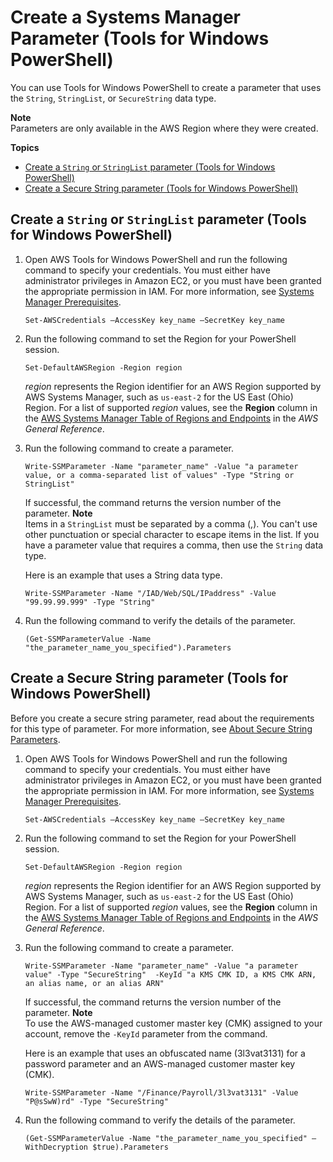 # Create a Systems Manager Parameter \(Tools for Windows PowerShell\)<a name="param-create-ps"></a>

You can use Tools for Windows PowerShell to create a parameter that uses the `String`, `StringList`, or `SecureString` data type\. 

**Note**  
Parameters are only available in the AWS Region where they were created\.

**Topics**
+ [Create a `String` or `StringList` parameter \(Tools for Windows PowerShell\)](#param-create-ps-string-stringlist)
+ [Create a Secure String parameter \(Tools for Windows PowerShell\)](#param-create-ps-securestring)

## Create a `String` or `StringList` parameter \(Tools for Windows PowerShell\)<a name="param-create-ps-string-stringlist"></a>

1. Open AWS Tools for Windows PowerShell and run the following command to specify your credentials\. You must either have administrator privileges in Amazon EC2, or you must have been granted the appropriate permission in IAM\. For more information, see [Systems Manager Prerequisites](systems-manager-prereqs.md)\.

   ```
   Set-AWSCredentials –AccessKey key_name –SecretKey key_name
   ```

1. Run the following command to set the Region for your PowerShell session\. 

   ```
   Set-DefaultAWSRegion -Region region
   ```

   *region* represents the Region identifier for an AWS Region supported by AWS Systems Manager, such as `us-east-2` for the US East \(Ohio\) Region\. For a list of supported *region* values, see the **Region** column in the [AWS Systems Manager Table of Regions and Endpoints](https://docs.aws.amazon.com/general/latest/gr/rande.html#ssm_region) in the *AWS General Reference*\.

1. Run the following command to create a parameter\.

   ```
   Write-SSMParameter -Name "parameter_name" -Value "a parameter value, or a comma-separated list of values" -Type "String or StringList"
   ```

   If successful, the command returns the version number of the parameter\.
**Note**  
Items in a `StringList` must be separated by a comma \(,\)\. You can't use other punctuation or special character to escape items in the list\. If you have a parameter value that requires a comma, then use the `String` data type\.

   Here is an example that uses a String data type\.

   ```
   Write-SSMParameter -Name "/IAD/Web/SQL/IPaddress" -Value "99.99.99.999" -Type "String"
   ```

1. Run the following command to verify the details of the parameter\.

   ```
   (Get-SSMParameterValue -Name "the_parameter_name_you_specified").Parameters
   ```

## Create a Secure String parameter \(Tools for Windows PowerShell\)<a name="param-create-ps-securestring"></a>

Before you create a secure string parameter, read about the requirements for this type of parameter\. For more information, see [About Secure String Parameters](sysman-paramstore-securestring.md)\.

1. Open AWS Tools for Windows PowerShell and run the following command to specify your credentials\. You must either have administrator privileges in Amazon EC2, or you must have been granted the appropriate permission in IAM\. For more information, see [Systems Manager Prerequisites](systems-manager-prereqs.md)\.

   ```
   Set-AWSCredentials –AccessKey key_name –SecretKey key_name
   ```

1. Run the following command to set the Region for your PowerShell session\.

   ```
   Set-DefaultAWSRegion -Region region
   ```

   *region* represents the Region identifier for an AWS Region supported by AWS Systems Manager, such as `us-east-2` for the US East \(Ohio\) Region\. For a list of supported *region* values, see the **Region** column in the [AWS Systems Manager Table of Regions and Endpoints](https://docs.aws.amazon.com/general/latest/gr/rande.html#ssm_region) in the *AWS General Reference*\.

1. Run the following command to create a parameter\.

   ```
   Write-SSMParameter -Name "parameter_name" -Value "a parameter value" -Type "SecureString"  -KeyId "a KMS CMK ID, a KMS CMK ARN, an alias name, or an alias ARN"
   ```

   If successful, the command returns the version number of the parameter\.
**Note**  
To use the AWS\-managed customer master key \(CMK\) assigned to your account, remove the `-KeyId` parameter from the command\.

   Here is an example that uses an obfuscated name \(3l3vat3131\) for a password parameter and an AWS\-managed customer master key \(CMK\)\.

   ```
   Write-SSMParameter -Name "/Finance/Payroll/3l3vat3131" -Value "P@sSwW)rd" -Type "SecureString"
   ```

1. Run the following command to verify the details of the parameter\.

   ```
   (Get-SSMParameterValue -Name "the_parameter_name_you_specified" –WithDecryption $true).Parameters
   ```